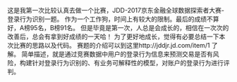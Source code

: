 这是我第一次比较认真去做一个比赛，JDD-2017京东金融全球数据探索者大赛-登录行为识别一题。
作为一个工作狗，时间上有较大的限制。最后的成绩不算好，A榜95名，B榜91名。
但是毕竟是第一次，人总是会成长的，相信在一次次的改善后，总会有拿到好成绩的一天哈！
为了更好地成长，觉得有必要总结一下本次比赛的思路以及代码。
赛题的介绍可以到这里http://jddjr.jd.com/item/1 了解。
简单描述，就是通过竞赛数据中用户的登录行为信息来预测交易是否有风险，构建针对登录行为识别的、有业务可解释性的模型，对账户的登录行为进行评判。

    
